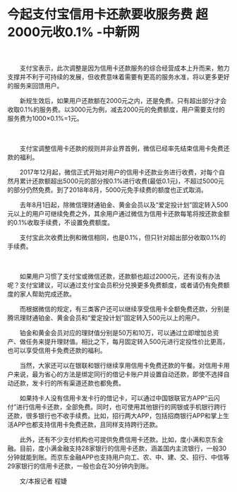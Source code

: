# 今起支付宝信用卡还款要收服务费 超2000元收0.1% -中新网

　　

　　支付宝表示，此次调整是因为信用卡还款服务的综合经营成本上升而来，勉力支撑并不利于可持续的发展，但收费意味着需要有更高的服务水准，将以更多更好的服务来回馈用户。

　　新规生效后，如果用户还款额在2000元之内，还是免费。只有超出部分才会收取0.1%的服务费。以3000元为例，减去2000元的免费额度，用户需要支付的服务费为1000×0.1%=1元。

　　

　　支付宝调整信用卡还款的规则并非业界首例，微信已经率先结束信用卡免费还款的福利。

　　2017年12月起，微信正式开始对用户的信用卡还款业务进行收费，对每个自然月累计还款额超出5000元的部分按0.1%进行收费(最低0.1元)，不超过5000元的部分仍然免费。到了2018年8月，5000元免手续费的额度也正式取消。

　　去年8月1日起，除微信理财通铂金、黄金会员以及“爱定投计划”固定转入500元以上的用户可继续免费之外，其余用户通过微信为信用卡还款每笔将按还款金额的0.1%收取手续费，不设置免费额度。

　　支付宝此次收费比例和微信相同，也是0.1%，但只针对超出部分收取0.1%的手续费。

　　

　　如果用户习惯了支付宝或微信还款，还款额也超过2000元，还有没有办法呢？支付宝建议，可以通过支付宝会员积分兑换更多免费额度，或者请仍有免费额度的家人帮助完成还款。

　　而根据微信的规定，有三类客户还可以继续享受信用卡全额免费还款，分别是腾讯理财通铂金、黄金会员和“爱定投计划”固定转入500元以上的用户。

　　铂金和黄金会员对应的理财值分别是50万和10万，可以通过立即增加总资产、做任务来提升理财值。相比之下，每月固定转入500元进行定投性价比更高，也可以享受信用卡免费还款的福利。

　　当然，大家还可以在银联和银行继续享用信用卡免费还款的午餐。对信用卡用户来说，最为省心的方法是绑定同行的借记卡账户并设置自动还款，即使不选择自动还款，发卡行的所有渠道还款也都免费。

　　如果持卡人没有信用卡发卡行的借记卡，可以通过中国银联官方APP“云闪付”进行信用卡还款，全部免费。同时，也可使用其他银行的网银或手机银行跨行还款，很多银行也不收手续费。比如，招行两大APP，包括招商银行APP和掌上生活APP也都支持信用卡免费还款，且同样支持跨行还款。

　　此外，还有不少支付机构也可提供免费信用卡还款。比如，度小满和京东金融。目前，度小满金融支持28家银行的信用卡还款，涵盖国内主流银行，一般30分钟就能到账。而京东金融APP也支持用户向工、农、中、建、交、招行、中信等29家银行的信用卡还款，一般也会在30分钟内到账。

　　文/本报记者 程婕
